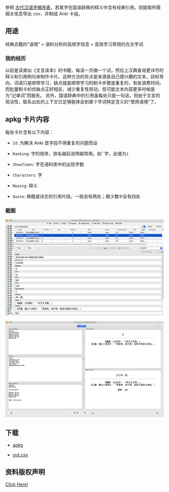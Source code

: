 参照 [古代汉语字頻序表](http://corpus.zhonghuayuwen.org/resources.aspx)，若某字在国语辞典的释义中含有经典引用，则提取所需相关信息导出 csv，并制成 Anki 卡组。

## 用途
经典古籍的“语境” + 语料分析的高频字信息 = 高效学习常用的古文字词

### 我的经历
以前是读类似《文言读本》的书籍，每读一页摘一个词，然后上汉典查询更详尽的释义和引用例句来制作卡片。这种方法的优点是来源是自己感兴趣的文本，目标导向，词语只是顺带学习，缺点就是顺带学习的制卡步骤是重复的，有些浪费时间。
而批量制卡的优缺点正好相反，减少重复性劳动，但可能文本内容更多时候是为“记单词”而服务。
另外，国语辞典中的引用虽每处只是一句话，但由于文言的简洁性，联系出处的上下文已足够能体会到某个字词特定含义的“使用语境”了。

## apkg 卡片内容

每张卡片含有以下内容：

* `Id`: 为解决 Anki 首字段不得重复的问题而设

* `Ranking`: 字的频序，排名越前说明越常用。如``字，此值为`1`

* `ShowTimes`: 字在语料库中的出现字数

* `Characters`: 字

* `Meaing`: 释义

* `Quote`: 典籍或诗文的引用片段，一般会有两处；极少数`字`会有四处

### 截图

![](screenshots/anki_browser.jpg)

![](screenshots/anki_card.jpg)


## 下载
* [apkg](https://github.com/hmgqzx/Practical_Pet_Projects/tree/master/Scraper/%E6%96%87%E8%A8%80%E6%96%87%E9%AB%98%E9%A2%91%E5%AD%97%E5%BA%93/apkg)

* [out.csv](https://github.com/hmgqzx/Practical_Pet_Projects/tree/master/Scraper/%E6%96%87%E8%A8%80%E6%96%87%E9%AB%98%E9%A2%91%E5%AD%97%E5%BA%93/data)

## 资料版权声明
[Click Here!](https://github.com/hmgqzx/Practical_Pet_Projects/tree/master/Scraper/%E6%96%87%E8%A8%80%E6%96%87%E9%AB%98%E9%A2%91%E5%AD%97%E5%BA%93/data)
